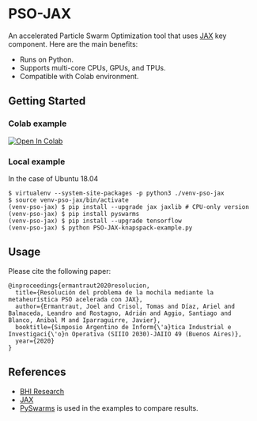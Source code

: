 # PSO-JAX

An accelerated Particle Swarm Optimization tool that uses [JAX](https://github.com/google/jax) key component. Here are the main benefits:

* Runs on Python.
* Supports multi-core CPUs, GPUs, and TPUs.
* Compatible with Colab environment.

## Getting Started

### Colab example
[![Open In Colab](https://colab.research.google.com/assets/colab-badge.svg)](https://colab.research.google.com/github/BHI-Research/PSO-JAX/blob/master/examples/knapspack/PSO-JAX-knapspack-example.ipynb)
 

### Local example

In the case of Ubuntu 18.04

```
$ virtualenv --system-site-packages -p python3 ./venv-pso-jax
$ source venv-pso-jax/bin/activate
(venv-pso-jax) $ pip install --upgrade jax jaxlib # CPU-only version
(venv-pso-jax) $ pip install pyswarms
(venv-pso-jax) $ pip install --upgrade tensorflow
(venv-pso-jax) $ python PSO-JAX-knapspack-example.py

```

## Usage

Please cite the following paper:

```
@inproceedings{ermantraut2020resolucion,
  title={Resolución del problema de la mochila mediante la metaheurística PSO acelerada con JAX},
  author={Ermantraut, Joel and Crisol, Tomas and Díaz, Ariel and Balmaceda, Leandro and Rostagno, Adrián and Aggio, Santiago and Blanco, Anibal M and Iparraguirre, Javier},
  booktitle={Simposio Argentino de Inform{\'a}tica Industrial e Investigaci{\'o}n Operativa (SIIIO 2030)-JAIIO 49 (Buenos Aires)},
  year={2020}
}
```

## References

* [BHI Research](https://bhi-research.github.io/)
* [JAX](https://github.com/google/jax)
* [PySwarms](https://pyswarms.readthedocs.io/en/latest/) is used in the examples to compare results.
